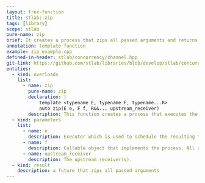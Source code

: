 ```yaml
---
layout: free-function
title: stlab::zip
tags: [library]
scope: stlab
pure-name: zip
brief: It creates a process that zips all passed arguments and returns a receiver.
annotation: template function
example: zip_example.cpp
defined-in-header: stlab/concurrency/channel.hpp  
git-link: https://github.com/stlab/libraries/blob/develop/stlab/concurrency/channel.hpp
entities:
  - kind: overloads
    list:
      - name: zip
        pure-name: zip
        declaration: |
            template <typename E, typename F, typename...R>
            auto zip(E e, F f, R&&... upstream_receiver)
        description: This function creates a process that executes the provided function object with the results from the upstream process. The results are passed in a round-robin manner, starting with the result from the first receiver.
  - kind: parameters
    list:
      - name: e
        description: Executor which is used to schedule the resulting task
      - name: f
        description: Callable object that implements the process. All results from the upstream process must be convertable to the only argument of the provided function object's function operator or the argument of process' await function.
      - name: upstream_receiver
        description: The upstream receiver(s). 
  - kind: result
    description: a future that zips all passed arguments
---
```


